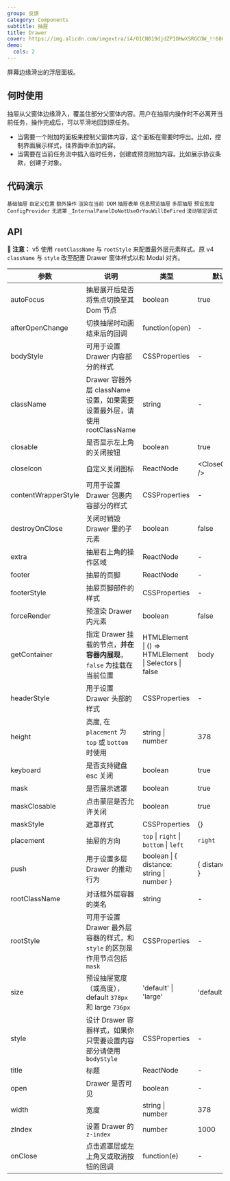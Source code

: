 ```yaml
---
group: 反馈
category: Components
subtitle: 抽屉
title: Drawer
cover: https://img.alicdn.com/imgextra/i4/O1CN019djdZP1OHwXSRGCOW_!!6000000001681-55-tps-161-117.svg
demo:
  cols: 2
---
```


屏幕边缘滑出的浮层面板。

## 何时使用

抽屉从父窗体边缘滑入，覆盖住部分父窗体内容。用户在抽屉内操作时不必离开当前任务，操作完成后，可以平滑地回到原任务。

- 当需要一个附加的面板来控制父窗体内容，这个面板在需要时呼出。比如，控制界面展示样式，往界面中添加内容。
- 当需要在当前任务流中插入临时任务，创建或预览附加内容。比如展示协议条款，创建子对象。

## 代码演示

<code src="./demo/basic-right.tsx">基础抽屉</code>
<code src="./demo/placement.tsx">自定义位置</code>
<code src="./demo/extra.tsx">额外操作</code>
<code src="./demo/render-in-current.tsx">渲染在当前 DOM</code>
<code src="./demo/form-in-drawer.tsx">抽屉表单</code>
<code src="./demo/user-profile.tsx">信息预览抽屉</code>
<code src="./demo/multi-level-drawer.tsx">多层抽屉</code>
<code src="./demo/size.tsx">预设宽度</code>
<code src="./demo/config-provider.tsx" debug>ConfigProvider</code>
<code src="./demo/no-mask.tsx" debug>无遮罩</code>
<code src="./demo/render-panel.tsx" debug>\_InternalPanelDoNotUseOrYouWillBeFired</code>
<code src="./demo/scroll-debug.tsx" debug>滚动锁定调试</code>

## API

**🚨 注意：** v5 使用 `rootClassName` 与 `rootStyle` 来配置最外层元素样式。原 v4 `className` 与 `style` 改至配置 Drawer 窗体样式以和 Modal 对齐。

| 参数                | 说明                                                                       | 类型                                                   | 默认值               | 版本   |
| ------------------- | -------------------------------------------------------------------------- | ------------------------------------------------------ | -------------------- | ------ |
| autoFocus           | 抽屉展开后是否将焦点切换至其 Dom 节点                                      | boolean                                                | true                 | 4.17.0 |
| afterOpenChange     | 切换抽屉时动画结束后的回调                                                 | function(open)                                         | -                    |        |
| bodyStyle           | 可用于设置 Drawer 内容部分的样式                                           | CSSProperties                                          | -                    |        |
| className           | Drawer 容器外层 className 设置，如果需要设置最外层，请使用 rootClassName   | string                                                 | -                    |        |
| closable            | 是否显示左上角的关闭按钮                                                   | boolean                                                | true                 |        |
| closeIcon           | 自定义关闭图标                                                             | ReactNode                                              | &lt;CloseOutlined /> |        |
| contentWrapperStyle | 可用于设置 Drawer 包裹内容部分的样式                                       | CSSProperties                                          | -                    |        |
| destroyOnClose      | 关闭时销毁 Drawer 里的子元素                                               | boolean                                                | false                |        |
| extra               | 抽屉右上角的操作区域                                                       | ReactNode                                              | -                    | 4.17.0 |
| footer              | 抽屉的页脚                                                                 | ReactNode                                              | -                    |        |
| footerStyle         | 抽屉页脚部件的样式                                                         | CSSProperties                                          | -                    |        |
| forceRender         | 预渲染 Drawer 内元素                                                       | boolean                                                | false                |        |
| getContainer        | 指定 Drawer 挂载的节点，**并在容器内展现**，`false` 为挂载在当前位置       | HTMLElement \| () => HTMLElement \| Selectors \| false | body                 |        |
| headerStyle         | 用于设置 Drawer 头部的样式                                                 | CSSProperties                                          | -                    |        |
| height              | 高度, 在 `placement` 为 `top` 或 `bottom` 时使用                           | string \| number                                       | 378                  |        |
| keyboard            | 是否支持键盘 esc 关闭                                                      | boolean                                                | true                 |        |
| mask                | 是否展示遮罩                                                               | boolean                                                | true                 |        |
| maskClosable        | 点击蒙层是否允许关闭                                                       | boolean                                                | true                 |        |
| maskStyle           | 遮罩样式                                                                   | CSSProperties                                          | {}                   |        |
| placement           | 抽屉的方向                                                                 | `top` \| `right` \| `bottom` \| `left`                 | `right`              |        |
| push                | 用于设置多层 Drawer 的推动行为                                             | boolean \| { distance: string \| number }              | { distance: 180 }    | 4.5.0+ |
| rootClassName       | 对话框外层容器的类名                                                       | string                                                 | -                    |        |
| rootStyle           | 可用于设置 Drawer 最外层容器的样式，和 `style` 的区别是作用节点包括 `mask` | CSSProperties                                          | -                    |        |
| size                | 预设抽屉宽度（或高度），default `378px` 和 large `736px`                   | 'default' \| 'large'                                   | 'default'            | 4.17.0 |
| style               | 设计 Drawer 容器样式，如果你只需要设置内容部分请使用 `bodyStyle`           | CSSProperties                                          | -                    |        |
| title               | 标题                                                                       | ReactNode                                              | -                    |        |
| open                | Drawer 是否可见                                                            | boolean                                                | -                    |
| width               | 宽度                                                                       | string \| number                                       | 378                  |        |
| zIndex              | 设置 Drawer 的 `z-index`                                                   | number                                                 | 1000                 |        |
| onClose             | 点击遮罩层或左上角叉或取消按钮的回调                                       | function(e)                                            | -                    |        |
